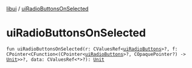 [libui](index.md) / [uiRadioButtonsOnSelected](./ui-radio-buttons-on-selected.md)

# uiRadioButtonsOnSelected

`fun uiRadioButtonsOnSelected(r: CValuesRef<`[`uiRadioButtons`](ui-radio-buttons.md)`>?, f: CPointer<CFunction<(CPointer<`[`uiRadioButtons`](ui-radio-buttons.md)`>?, COpaquePointer?) -> `[`Unit`](https://kotlinlang.org/api/latest/jvm/stdlib/kotlin/-unit/index.html)`>>?, data: CValuesRef<*>?): `[`Unit`](https://kotlinlang.org/api/latest/jvm/stdlib/kotlin/-unit/index.html)